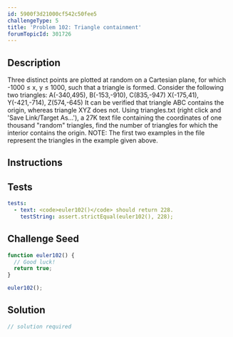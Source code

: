 ```yaml
---
id: 5900f3d21000cf542c50fee5
challengeType: 5
title: 'Problem 102: Triangle containment'
forumTopicId: 301726
---
```


## Description
<section id='description'>
Three distinct points are plotted at random on a Cartesian plane, for which -1000 ≤ x, y ≤ 1000, such that a triangle is formed.
Consider the following two triangles:
A(-340,495), B(-153,-910), C(835,-947)
X(-175,41), Y(-421,-714), Z(574,-645)
It can be verified that triangle ABC contains the origin, whereas triangle XYZ does not.
Using triangles.txt (right click and 'Save Link/Target As...'), a 27K text file containing the coordinates of one thousand "random" triangles, find the number of triangles for which the interior contains the origin.
NOTE: The first two examples in the file represent the triangles in the example given above.
</section>

## Instructions
<section id='instructions'>

</section>

## Tests
<section id='tests'>

```yml
tests:
  - text: <code>euler102()</code> should return 228.
    testString: assert.strictEqual(euler102(), 228);

```

</section>

## Challenge Seed
<section id='challengeSeed'>

<div id='js-seed'>

```js
function euler102() {
  // Good luck!
  return true;
}

euler102();
```

</div>



</section>

## Solution
<section id='solution'>

```js
// solution required
```

</section>
